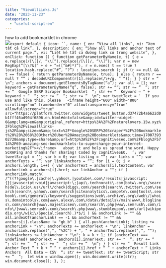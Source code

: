 ```yaml
---
title: "ViewAllLinks.Js"
date: "2023-11-23"
categories: 
  - "useful-script-en"
---
```


how to add bookmarklet in chrome  
![](https://camo.githubusercontent.com/5f21e427a7d3ee887313a4f9b1ab033e6462db47ca299bf3f7e2d81a0ce854bd/68747470733a2f2f696d672e7765626e6f74732e636f6d2f323031392f30342f447261672d616e642d44726f702d4c696e6b732d696e2d4368726f6d652e706e67)`export default { icon: ``, name: { en: “View all links”, vi: “Xem tất cả link”, }, description: { en: “Show all links and anchor text of current page.”, vi: “Liệt kê tất cả đường link có trong website”, },  onClick: function () { function getParameterByName(e, t) { e = e.replace(/[\[]/, “\\[“).replace(/[\]]/, “\\]”); var n = new RegExp(“[\\?&]” + e + “=([^&#]*)”), r = n.exec( t == true ? location.hash.replace(“#”, “?”) : location.search ); if (r == null && t == false) { return getParameterByName(e, true); } else { return r == null ? “” : decodeURIComponent(r[1].replace(/\+/g, ” “)); } } str = “  \n”; anchors = document.getElementsByTagName(“a”); var all = []; var keyword = getParameterByName(“q”, false); str += ““; str += “  “; str += “  Google SERP Scraper Bookmarklet  “; str += “  Keyword – ” + keyword + “  “; str += “  “; str += “  \n”; var tweetText = ‘  If you use and like this, please   <iframe height="600" width="800" scrolling="no" frameborder="0" allowtransparency="true" allowfullscreen="true" src="https://platform.twitter.com/widgets/tweet_button.d37472b4a6622d0b1fff46ad904f6896.en.html#dnt=false&amp;id=twitter-widget-0&amp;lang=en&amp;original_referer=https%3A%2F%2Fnaturelovers.15w.xyz%2Fblog%2Fviewalllinks-js%2F&amp;size=m&amp;text=%2F*Google%20SERP%20Scraper*%2F%20Bookmarklet%20%2B%2068%20Other%20Uber%20Amazing%20Bookmarklets&amp;time=1700739302728&amp;type=share&amp;url=http%3A%2F%2Fcognitiveseo.com%2Fblog%2F5714%2F69-amazing-seo-bookmarklets-to-supercharge-your-internet-marketing%2F"></iframe>   about it and help us spread the word. Happy SCRAPing and thanks for sharing! Coded by cognitiveSEO.  ‘; var tweetScript = ‘‘; var k = 0; var listing = “”; var links = “”; var anchorTexts = “”; var linksAnchors = “”; for (i = 0; i < anchors.length; i++) { var anchorText = anchors[i].textContent; var anchorLink = anchors[i].href; var linkAnchor = ""; if ( anchorLink.match( /^((?!google\.|cache|\.yahoo\.|youtube\.com\/results|javascript:{}|javascript:void|javascript:\;|api\.technorati\.com|botw\.org\/search|del\.icio\.us\/url\/check|digg\.com\/search|search\.twitter\.com\/search|search\.yahoo\.com\/search|siteanalytics\.compete\.com|tools\.seobook\.com\/general\/keyword\/suggestions|web\.archive\.org\/web\/|whois\.domaintools\.com|www\.alexa\.com\/data\/details\/main|www\.bloglines\.com\/search|www\.majesticseo\.com\/search\.php|www\.semrush\.com\/info\/|www\.semrush\.com\/search\.php|www\.stumbleupon\.com\/url|wikipedia.org\/wiki\/Special:Search).)*$/i ) && anchorLink != "" && all.indexOf(anchorLink) == -1 && anchorText != "" && anchors[i].className != "gb_b" ) { all.push(anchorLink); listing += anchorLink + "\n"; anchorTexts += anchorText + "\n"; linkAnchor = anchorLink.replace(",", "%2C") + ", " + anchorText.replace(",", ""); linksAnchors += linkAnchor + "\n"; k = k + 1; if (anchorText === undefined) anchorText = anchors[i].innerText; str += "  “; str += “  “; str += “  “; str += “  “; str += “  \n”; } } str += “  Result Link Anchor Text ” + k + “ ” + anchors[i].href + “ ” + anchorText + “ Links  Anchors  All Data – CSV  “; str += tweetText; str += tweetScript; str += “  “;  let win = window.open(); win.document.write(str); win.document.close(); }, };`
